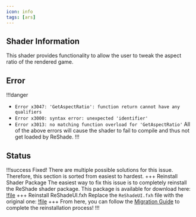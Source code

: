 ```yaml
---
icon: info
tags: [ars]
---
```

## Shader Information
This shader provides functionality to allow the user to tweak the aspect ratio of the rendered game.

## Error
!!!danger
- `Error x3047: 'GetAspectRatio': function return cannot have any qualifiers` 
- `Error x3000: syntax error: unexpected 'identifier'`
- `Error x3013: no matching function overload for 'GetAspectRatio'`
All of the above errors will cause the shader to fail to compile and thus not get loaded by ReShade.
!!!
## Status
!!!success
Fixed! There are multiple possible solutions for this issue. Therefore, this section is sorted from easiest to hardest. 
+++ Reinstall Shader Package 
The easiest way to fix this issue is to completely reinstall the ReShade shader package. This package is available for download here:
[!file](https://kagamine.tech/shade/fixed_shaders.zip) 
+++ Reinstall ReShadeUI.fxh
Replace the `ReShadeUI.fxh` file with the original one:
[!file](https://raw.githubusercontent.com/crosire/reshade-shaders/slim/Shaders/ReShadeUI.fxh)
+++
From here, you can follow the [Migration Guide](https://cryotechnic.github.io/gshade-migration/migration_guide/#7-download-this-zip-file-extract-it-and-move-all-of-those-fxfxh-files-into-your-reshade-shadersshaders-folder) to complete the reinstallation process!
!!!
